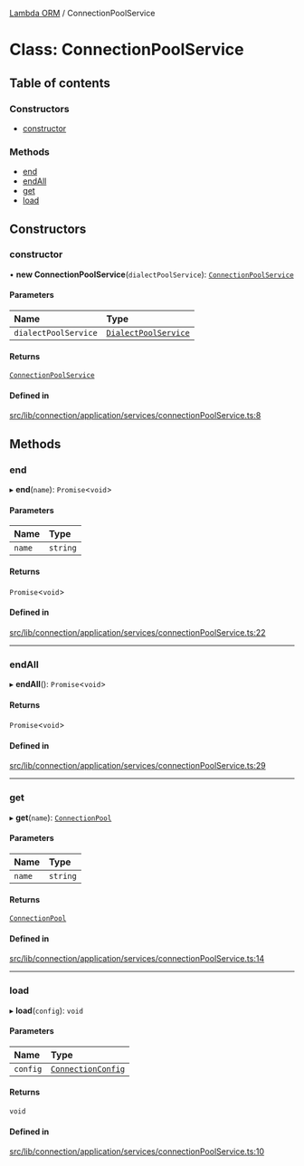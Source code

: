 [Lambda ORM](../README.md) / ConnectionPoolService

# Class: ConnectionPoolService

## Table of contents

### Constructors

- [constructor](ConnectionPoolService.md#constructor)

### Methods

- [end](ConnectionPoolService.md#end)
- [endAll](ConnectionPoolService.md#endall)
- [get](ConnectionPoolService.md#get)
- [load](ConnectionPoolService.md#load)

## Constructors

### constructor

• **new ConnectionPoolService**(`dialectPoolService`): [`ConnectionPoolService`](ConnectionPoolService.md)

#### Parameters

| Name | Type |
| :------ | :------ |
| `dialectPoolService` | [`DialectPoolService`](DialectPoolService.md) |

#### Returns

[`ConnectionPoolService`](ConnectionPoolService.md)

#### Defined in

[src/lib/connection/application/services/connectionPoolService.ts:8](https://github.com/lambda-orm/lambdaorm/blob/14bde00a/src/lib/connection/application/services/connectionPoolService.ts#L8)

## Methods

### end

▸ **end**(`name`): `Promise`\<`void`\>

#### Parameters

| Name | Type |
| :------ | :------ |
| `name` | `string` |

#### Returns

`Promise`\<`void`\>

#### Defined in

[src/lib/connection/application/services/connectionPoolService.ts:22](https://github.com/lambda-orm/lambdaorm/blob/14bde00a/src/lib/connection/application/services/connectionPoolService.ts#L22)

___

### endAll

▸ **endAll**(): `Promise`\<`void`\>

#### Returns

`Promise`\<`void`\>

#### Defined in

[src/lib/connection/application/services/connectionPoolService.ts:29](https://github.com/lambda-orm/lambdaorm/blob/14bde00a/src/lib/connection/application/services/connectionPoolService.ts#L29)

___

### get

▸ **get**(`name`): [`ConnectionPool`](../interfaces/ConnectionPool.md)

#### Parameters

| Name | Type |
| :------ | :------ |
| `name` | `string` |

#### Returns

[`ConnectionPool`](../interfaces/ConnectionPool.md)

#### Defined in

[src/lib/connection/application/services/connectionPoolService.ts:14](https://github.com/lambda-orm/lambdaorm/blob/14bde00a/src/lib/connection/application/services/connectionPoolService.ts#L14)

___

### load

▸ **load**(`config`): `void`

#### Parameters

| Name | Type |
| :------ | :------ |
| `config` | [`ConnectionConfig`](../interfaces/ConnectionConfig.md) |

#### Returns

`void`

#### Defined in

[src/lib/connection/application/services/connectionPoolService.ts:10](https://github.com/lambda-orm/lambdaorm/blob/14bde00a/src/lib/connection/application/services/connectionPoolService.ts#L10)
